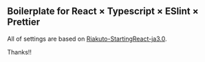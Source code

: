 ## Boilerplate for React × Typescript × ESlint × Prettier

All of settings are based on [Riakuto-StartingReact-ja3.0](https://github.com/oukayuka/Riakuto-StartingReact-ja3.0).

Thanks!!
